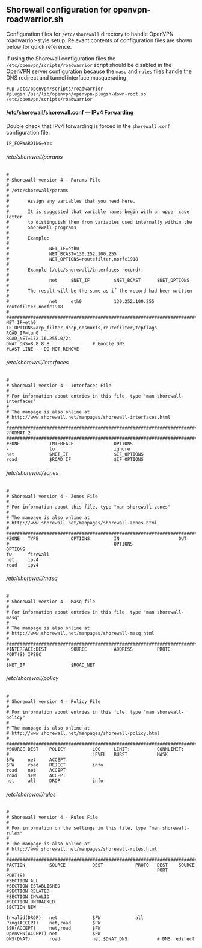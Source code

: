 Shorewall configuration for openvpn-roadwarrior.sh
-----
Configuration files for `/etc/shorewall` directory to handle OpenVPN roadwarrior-style setup. Relevant contents of configuration files are shown below for quick reference.

If using the Shorewall configuration files the `/etc/openvpn/scripts/roadwarrior` script should be disabled in the OpenVPN server configuration because the `masq` and `rules` files handle the DNS redirect and tunnel interface masquerading. 

````
#up /etc/openvpn/scripts/roadwarrior
#plugin /usr/lib/openvpn/openvpn-plugin-down-root.so /etc/openvpn/scripts/roadwarrior
````

#### /etc/shorewall/shorewall.conf — IPv4 Forwarding

Double check that IPv4 forwarding is forced in the `shorewall.conf` configuration file:

````
IP_FORWARDING=Yes
````

###### /etc/shorewall/params

````
#
# Shorewall version 4 - Params File
#
# /etc/shorewall/params
#
#       Assign any variables that you need here.
#
#       It is suggested that variable names begin with an upper case letter
#       to distinguish them from variables used internally within the
#       Shorewall programs
#
#       Example:
#
#               NET_IF=eth0
#               NET_BCAST=130.252.100.255
#               NET_OPTIONS=routefilter,norfc1918
#
#       Example (/etc/shorewall/interfaces record):
#
#               net     $NET_IF         $NET_BCAST      $NET_OPTIONS
#
#       The result will be the same as if the record had been written
#
#               net     eth0            130.252.100.255 routefilter,norfc1918
#
###############################################################################
NET_IF=eth0
IF_OPTIONS=arp_filter,dhcp,nosmurfs,routefilter,tcpflags
ROAD_IF=tun0
ROAD_NET=172.16.255.0/24
DNAT_DNS=8.8.8.8                # Google DNS
#LAST LINE -- DO NOT REMOVE
````

###### /etc/shorewall/interfaces

````
#
# Shorewall version 4 - Interfaces File
#
# For information about entries in this file, type "man shorewall-interfaces"
#
# The manpage is also online at
# http://www.shorewall.net/manpages/shorewall-interfaces.html
#
###############################################################################
?FORMAT 2
###############################################################################
#ZONE           INTERFACE               OPTIONS
-               lo                      ignore
net             $NET_IF                 $IF_OPTIONS     
road            $ROAD_IF                $IF_OPTIONS     
````

###### /etc/shorewall/zones

````
#
# Shorewall version 4 - Zones File
#
# For information about this file, type "man shorewall-zones"
#
# The manpage is also online at
# http://www.shorewall.net/manpages/shorewall-zones.html
#
###############################################################################
#ZONE   TYPE            OPTIONS         IN                      OUT
#                                       OPTIONS                 OPTIONS
fw      firewall
net     ipv4
road    ipv4
````

###### /etc/shorewall/masq

````
#
# Shorewall version 4 - Masq file
#
# For information about entries in this file, type "man shorewall-masq"
#
# The manpage is also online at
# http://www.shorewall.net/manpages/shorewall-masq.html
#
###############################################################################
#INTERFACE:DEST         SOURCE          ADDRESS         PROTO   PORT(S) IPSEC
#
$NET_IF                 $ROAD_NET
````

###### /etc/shorewall/policy

````
#
# Shorewall version 4 - Policy File
#
# For information about entries in this file, type "man shorewall-policy"
#
# The manpage is also online at
# http://www.shorewall.net/manpages/shorewall-policy.html
#
###############################################################################
#SOURCE DEST    POLICY          LOG     LIMIT:          CONNLIMIT:
#                               LEVEL   BURST           MASK
$FW     net     ACCEPT
$FW     road    REJECT          info
road    net     ACCEPT
road    $FW     ACCEPT
net     all     DROP            info
````

###### /etc/shorewall/rules

````
#
# Shorewall version 4 - Rules File
#
# For information on the settings in this file, type "man shorewall-rules"
#
# The manpage is also online at
# http://www.shorewall.net/manpages/shorewall-rules.html
#
###############################################################################
#ACTION         SOURCE          DEST            PROTO   DEST    SOURCE
#                                                       PORT    PORT(S)
#SECTION ALL
#SECTION ESTABLISHED
#SECTION RELATED
#SECTION INVALID
#SECTION UNTRACKED
SECTION NEW

Invalid(DROP)   net             $FW             all
Ping(ACCEPT)    net,road        $FW
SSH(ACCEPT)     net,road        $FW
OpenVPN(ACCEPT) net             $FW
DNS(DNAT)       road            net:$DNAT_DNS           # DNS redirect
````
